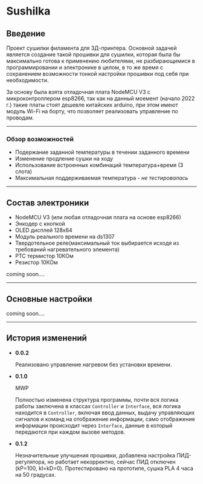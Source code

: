# Sushilka

## Введение
Проект сушилки филамента для 3Д-принтера. Основной задачей является создание такой прошивки для сушилки, которая была бы максимально готова к применению любителями, не разбирающимися в программировании и электронике в целом, в то же время с сохранением возможности тонкой настройки прошивки под себя при необходимости.

За основу была взята отладочная плата NodeMCU V3 с микроконтроллером esp8266, так как на данный моемент (начало 2022 г.) такие платы стоят дешевле китайских arduino, при этом имеют модуль Wi-Fi на борту, что позволяет реализовать управление по проводам.

***

### Обзор возможностей
* Подержание заданной температуры в течении заданного времени
* Изменение продление сушки на ходу
* Использование встроенных комбинаций температура+время (3 слота)
* Максимальная поддерживаемая температура - *не тестировалась*

***

## Состав электроники
* NodeMCU V3 (или любая отладочная плата на основе esp8266)
* Энкодер с кнопкой
* OLED дисплей 128х64
* Модуль реального времени на ds1307
* Твердотельное реле(максимальный ток выбирается исходя из требований нагревательного элемента)
* PTC термистор 10КОм
* Резистор 10КОм

coming soon....

***

## Основные настройки
coming soon....



***

## История изменений
* **0.0.2**

   Реализовано управление нагревом без установки времени.

* **0.1.0**

    MWP
    
    Полностью изменена структура программы, почти вся логика работы заключена в классах `Controller` и `Interface`, вся логика находится в `Controller`, включая ввод данных, выдачу управляющих сигналов и команд на отображение информации, само отображение информации происходит через `Interface`, данные в который передаются при каждом вызове методов.

* **0.1.2**

   Незначительные улучшения прошивки, добавлена настройка ПИД-регулятора, но работает некорректно, сейчас ПИД отключен (kP=100, kI=kD=0). Протестировано на прототипе, сушка PLA 4 часа на 50 градусах.
      